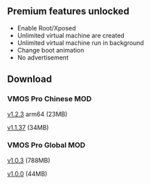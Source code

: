 
## Premium features unlocked
<ul><li>Enable Root/Xposed</li><li>Unlimited virtual machine are created</li><li>Unlimited virtual machine run in background</li><li>Change boot animation</li><li>No advertisement</li></ul>

## Download
### VMOS Pro Chinese MOD
[v1.2.3](http://link1s.com/Bkf3nr) arm64 (23MB)

[v1.1.37](http://link1s.com/4SKWo) (34MB)

### VMOS Pro Global MOD
[v1.0.3](http://link1s.com/VrWJ0) (788MB)

[v1.0.0](http://link1s.com/0WK7) (44MB)
